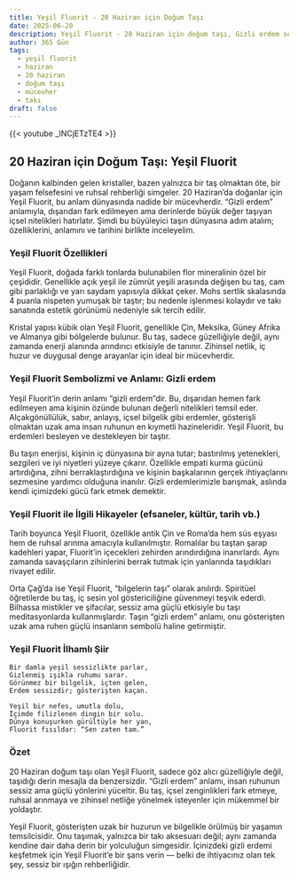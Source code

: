 ```yaml
---
title: Yeşil Fluorit - 20 Haziran için Doğum Taşı
date: 2025-06-20
description: Yeşil Fluorit - 20 Haziran için doğum taşı, Gizli erdem sembolü. Bu özel taşın derin anlamını öğrenin.
author: 365 Gün
tags:
  - yeşil fluorit
  - haziran
  - 20 haziran
  - doğum taşı
  - mücevher
  - takı
draft: false
---
```


{{< youtube _lNCjETzTE4 >}}

## 20 Haziran için Doğum Taşı: Yeşil Fluorit

Doğanın kalbinden gelen kristaller, bazen yalnızca bir taş olmaktan öte, bir yaşam felsefesini ve ruhsal rehberliği simgeler. 20 Haziran’da doğanlar için Yeşil Fluorit, bu anlam dünyasında nadide bir mücevherdir. “Gizli erdem” anlamıyla, dışarıdan fark edilmeyen ama derinlerde büyük değer taşıyan içsel nitelikleri hatırlatır. Şimdi bu büyüleyici taşın dünyasına adım atalım; özelliklerini, anlamını ve tarihini birlikte inceleyelim.

### Yeşil Fluorit Özellikleri

Yeşil Fluorit, doğada farklı tonlarda bulunabilen flor mineralinin özel bir çeşididir. Genellikle açık yeşil ile zümrüt yeşili arasında değişen bu taş, cam gibi parlaklığı ve yarı saydam yapısıyla dikkat çeker. Mohs sertlik skalasında 4 puanla nispeten yumuşak bir taştır; bu nedenle işlenmesi kolaydır ve takı sanatında estetik görünümü nedeniyle sık tercih edilir.

Kristal yapısı kübik olan Yeşil Fluorit, genellikle Çin, Meksika, Güney Afrika ve Almanya gibi bölgelerde bulunur. Bu taş, sadece güzelliğiyle değil, aynı zamanda enerji alanında arındırıcı etkisiyle de tanınır. Zihinsel netlik, iç huzur ve duygusal denge arayanlar için ideal bir mücevherdir.

### Yeşil Fluorit Sembolizmi ve Anlamı: Gizli erdem

Yeşil Fluorit’in derin anlamı “gizli erdem”dir. Bu, dışarıdan hemen fark edilmeyen ama kişinin özünde bulunan değerli nitelikleri temsil eder. Alçakgönüllülük, sabır, anlayış, içsel bilgelik gibi erdemler, gösterişli olmaktan uzak ama insan ruhunun en kıymetli hazineleridir. Yeşil Fluorit, bu erdemleri besleyen ve destekleyen bir taştır.

Bu taşın enerjisi, kişinin iç dünyasına bir ayna tutar; bastırılmış yetenekleri, sezgileri ve iyi niyetleri yüzeye çıkarır. Özellikle empati kurma gücünü artırdığına, zihni berraklaştırdığına ve kişinin başkalarının gerçek ihtiyaçlarını sezmesine yardımcı olduğuna inanılır. Gizli erdemlerimizle barışmak, aslında kendi içimizdeki gücü fark etmek demektir.

### Yeşil Fluorit ile İlgili Hikayeler (efsaneler, kültür, tarih vb.)

Tarih boyunca Yeşil Fluorit, özellikle antik Çin ve Roma’da hem süs eşyası hem de ruhsal arınma amacıyla kullanılmıştır. Romalılar bu taştan şarap kadehleri yapar, Fluorit’in içecekleri zehirden arındırdığına inanırlardı. Aynı zamanda savaşçıların zihinlerini berrak tutmak için yanlarında taşıdıkları rivayet edilir.

Orta Çağ’da ise Yeşil Fluorit, “bilgelerin taşı” olarak anılırdı. Spiritüel öğretilerde bu taş, iç sesin yol göstericiliğine güvenmeyi teşvik ederdi. Bilhassa mistikler ve şifacılar, sessiz ama güçlü etkisiyle bu taşı meditasyonlarda kullanmışlardır. Taşın “gizli erdem” anlamı, onu gösterişten uzak ama ruhen güçlü insanların sembolü haline getirmiştir.

### Yeşil Fluorit İlhamlı Şiir

```
Bir damla yeşil sessizlikte parlar,  
Gizlenmiş ışıkla ruhumu sarar.  
Görünmez bir bilgelik, içten gelen,  
Erdem sessizdir; gösterişten kaçan.

Yeşil bir nefes, umutla dolu,  
İçimde filizlenen dingin bir solu.  
Dünya konuşurken gürültüyle her yan,  
Fluorit fısıldar: “Sen zaten tam.”

```

### Özet

20 Haziran doğum taşı olan Yeşil Fluorit, sadece göz alıcı güzelliğiyle değil, taşıdığı derin mesajla da benzersizdir. “Gizli erdem” anlamı, insan ruhunun sessiz ama güçlü yönlerini yüceltir. Bu taş, içsel zenginlikleri fark etmeye, ruhsal arınmaya ve zihinsel netliğe yönelmek isteyenler için mükemmel bir yoldaştır.

Yeşil Fluorit, gösterişten uzak bir huzurun ve bilgelikle örülmüş bir yaşamın temsilcisidir. Onu taşımak, yalnızca bir takı aksesuarı değil; aynı zamanda kendine dair daha derin bir yolculuğun simgesidir. İçinizdeki gizli erdemi keşfetmek için Yeşil Fluorit’e bir şans verin — belki de ihtiyacınız olan tek şey, sessiz bir ışığın rehberliğidir.